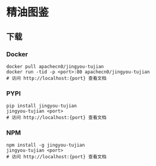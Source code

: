 # 精油图鉴

## 下载

### Docker

```
docker pull apachecn0/jingyou-tujian
docker run -tid -p <port>:80 apachecn0/jingyou-tujian
# 访问 http://localhost:{port} 查看文档
```

### PYPI

```
pip install jingyou-tujian
jingyou-tujian <port>
# 访问 http://localhost:{port} 查看文档
```

### NPM

```
npm install -g jingyou-tujian
jingyou-tujian <port>
# 访问 http://localhost:{port} 查看文档
```